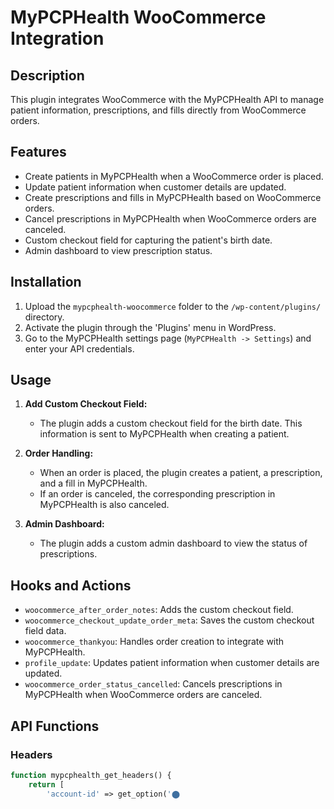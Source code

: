 # MyPCPHealth WooCommerce Integration

## Description

This plugin integrates WooCommerce with the MyPCPHealth API to manage patient information, prescriptions, and fills directly from WooCommerce orders. 

## Features

- Create patients in MyPCPHealth when a WooCommerce order is placed.
- Update patient information when customer details are updated.
- Create prescriptions and fills in MyPCPHealth based on WooCommerce orders.
- Cancel prescriptions in MyPCPHealth when WooCommerce orders are canceled.
- Custom checkout field for capturing the patient's birth date.
- Admin dashboard to view prescription status.

## Installation

1. Upload the `mypcphealth-woocommerce` folder to the `/wp-content/plugins/` directory.
2. Activate the plugin through the 'Plugins' menu in WordPress.
3. Go to the MyPCPHealth settings page (`MyPCPHealth -> Settings`) and enter your API credentials.

## Usage

1. **Add Custom Checkout Field:**
   - The plugin adds a custom checkout field for the birth date. This information is sent to MyPCPHealth when creating a patient.

2. **Order Handling:**
   - When an order is placed, the plugin creates a patient, a prescription, and a fill in MyPCPHealth.
   - If an order is canceled, the corresponding prescription in MyPCPHealth is also canceled.

3. **Admin Dashboard:**
   - The plugin adds a custom admin dashboard to view the status of prescriptions.

## Hooks and Actions

- `woocommerce_after_order_notes`: Adds the custom checkout field.
- `woocommerce_checkout_update_order_meta`: Saves the custom checkout field data.
- `woocommerce_thankyou`: Handles order creation to integrate with MyPCPHealth.
- `profile_update`: Updates patient information when customer details are updated.
- `woocommerce_order_status_cancelled`: Cancels prescriptions in MyPCPHealth when WooCommerce orders are canceled.

## API Functions

### Headers

```php
function mypcphealth_get_headers() {
    return [
        'account-id' => get_option('​⬤